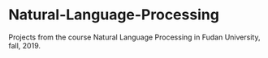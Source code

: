 # Natural-Language-Processing
Projects from the course Natural Language Processing in Fudan University, fall, 2019.

